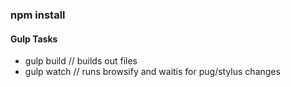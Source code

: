 ### npm install

#### Gulp Tasks
* gulp build // builds out files
* gulp watch // runs browsify and waitis for pug/stylus changes